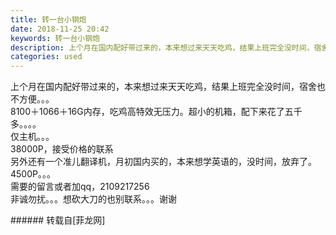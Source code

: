 ```yaml
---
title: 转一台小钢炮
date: 2018-11-25 20:42
keywords: 转一台小钢炮
description: 上个月在国内配好带过来的，本来想过来天天吃鸡，结果上班完全没时间，宿舍也不方便。。。8100＋1066＋16G内存，吃鸡高特效无压力。超小的机箱，配下来花了五千多。。。。仅主机。。。38000P，接受价格的联系另外还有一个准儿翻译机，月初国内买的，本来想学英语的，没时间，放弃了。4500P。。。需要的留言或者加qq，2109217256   非诚勿扰。。。想砍大刀的也别联系。。。谢谢
categories: used
---
```

<td class="t_f" id="postmessage_2352908">

上个月在国内配好带过来的，本来想过来天天吃鸡，结果上班完全没时间，宿舍也不方便。。。<br/>
8100＋1066＋16G内存，吃鸡高特效无压力。超小的机箱，配下来花了五千多。。。。<br/>
仅主机。。。<br/>
38000P，接受价格的联系<br/>
另外还有一个准儿翻译机，月初国内买的，本来想学英语的，没时间，放弃了。4500P。。。<br/>
需要的留言或者加qq，2109217256   <br/>
非诚勿扰。。。想砍大刀的也别联系。。。谢谢<br/>
<img alt="" border="0" class="zoom" data-cf-modified-ce8f089a30c2d66b99a7a5c7-="" file="http://www.flw.ph/data/appbyme/upload/image/201811/25/szzJespswxn9.jpg" id="aimg_aL7L8" lazyloadthumb="1" onclick="" onmouseover="" src="http://www.flw.ph/data/appbyme/upload/image/201811/25/szzJespswxn9.jpg"/><br/>
<img alt="" border="0" class="zoom" data-cf-modified-ce8f089a30c2d66b99a7a5c7-="" file="http://www.flw.ph/data/appbyme/upload/image/201811/25/wFfDj6r2rHpH.jpg" id="aimg_BZ84V" lazyloadthumb="1" onclick="" onmouseover="" src="http://www.flw.ph/data/appbyme/upload/image/201811/25/wFfDj6r2rHpH.jpg"/><br/>
<img alt="" border="0" class="zoom" data-cf-modified-ce8f089a30c2d66b99a7a5c7-="" file="http://www.flw.ph/data/appbyme/upload/image/201811/25/6IGDn0ZbY7Yd.jpg" id="aimg_rAW7g" lazyloadthumb="1" onclick="" onmouseover="" src="http://www.flw.ph/data/appbyme/upload/image/201811/25/6IGDn0ZbY7Yd.jpg"/><br/>
<img alt="" border="0" class="zoom" data-cf-modified-ce8f089a30c2d66b99a7a5c7-="" file="http://www.flw.ph/data/appbyme/upload/image/201811/25/d3cnjZC7slte.jpg" id="aimg_r65Ud" lazyloadthumb="1" onclick="" onmouseover="" src="http://www.flw.ph/data/appbyme/upload/image/201811/25/d3cnjZC7slte.jpg"/><br/>
<img alt="" border="0" class="zoom" data-cf-modified-ce8f089a30c2d66b99a7a5c7-="" file="http://www.flw.ph/data/appbyme/upload/image/201811/25/1ysKqnKpM6KF.jpg" id="aimg_l36d6" lazyloadthumb="1" onclick="" onmouseover="" src="http://www.flw.ph/data/appbyme/upload/image/201811/25/1ysKqnKpM6KF.jpg"/><br/>
</td>
###### 转载自[菲龙网]